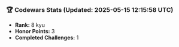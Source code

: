 ### 🏆 Codewars Stats (Updated: 2025-05-15 12:15:58 UTC)

- **Rank:** 8 kyu
- **Honor Points:** 3
- **Completed Challenges:** 1
